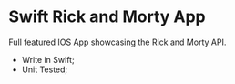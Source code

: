 # Swift Rick and Morty App

Full featured IOS App showcasing the Rick and Morty API. 

- Write in Swift;
- Unit Tested;
